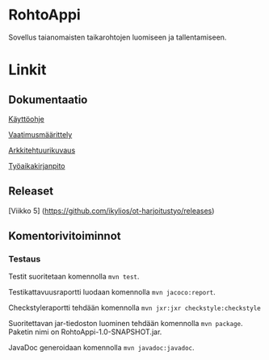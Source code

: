 # RohtoAppi
Sovellus taianomaisten taikarohtojen luomiseen ja tallentamiseen.

# Linkit

## Dokumentaatio

[Käyttöohje](https://github.com/ikylios/ot-harjoitustyo/blob/master/dokumentointi/kayttoohje.md)

[Vaatimusmäärittely](https://github.com/ikylios/ot-harjoitustyo/blob/master/dokumentointi/vaatimusmaarittely.md)

[Arkkitehtuurikuvaus](https://github.com/ikylios/ot-harjoitustyo/blob/master/dokumentointi/arkkitehtuuri.md)

[Työaikakirjanpito](https://github.com/ikylios/ot-harjoitustyo/blob/master/dokumentointi/tyotunnit.md)

## Releaset
[Viikko 5] (https://github.com/ikylios/ot-harjoitustyo/releases)

## Komentorivitoiminnot

### Testaus
Testit suoritetaan komennolla `mvn test`.

Testikattavuusraportti luodaan komennolla `mvn jacoco:report`.

Checkstyleraportti tehdään komennolla `mvn jxr:jxr checkstyle:checkstyle`

Suoritettavan jar-tiedoston luominen tehdään komennolla `mvn package`. Paketin nimi on RohtoAppi-1.0-SNAPSHOT.jar.

JavaDoc generoidaan komennolla `mvn javadoc:javadoc`.
